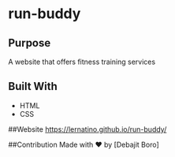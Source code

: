 # run-buddy

## Purpose 
A website that offers fitness training services

## Built With 
* HTML
* CSS

##Website 
https://lernatino.github.io/run-buddy/

##Contribution
Made with ❤️ by [Debajit Boro]
